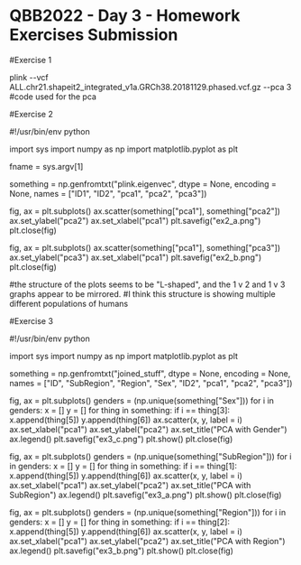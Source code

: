  # QBB2022 - Day 3 - Homework Exercises Submission
 
 #Exercise 1
 
 plink --vcf ALL.chr21.shapeit2_integrated_v1a.GRCh38.20181129.phased.vcf.gz --pca 3 #code used for the pca
 
 #Exercise 2
 
 #!/usr/bin/env python

 import sys
 import numpy as np
 import matplotlib.pyplot as plt

 fname = sys.argv[1]

 something = np.genfromtxt("plink.eigenvec", dtype = None, encoding = None, names = ["ID1", "ID2", "pca1", "pca2", "pca3"])

 fig, ax = plt.subplots()
 ax.scatter(something["pca1"], something["pca2"])
 ax.set_ylabel("pca2")
 ax.set_xlabel("pca1")
 plt.savefig("ex2_a.png")
 plt.close(fig)

 fig, ax = plt.subplots()
 ax.scatter(something["pca1"], something["pca3"])
 ax.set_ylabel("pca3")
 ax.set_xlabel("pca1")
 plt.savefig("ex2_b.png")
 plt.close(fig)
 
 #the structure of the plots seems to be "L-shaped", and the 1 v 2 and 1 v 3 graphs appear to be mirrored.
 #I think this structure is showing multiple different populations of humans
 
 #Exercise 3
 
 #!/usr/bin/env python

 import sys
 import numpy as np
 import matplotlib.pyplot as plt

 something = np.genfromtxt("joined_stuff", dtype = None, encoding = None, names = ["ID", "SubRegion", "Region", "Sex", "ID2", "pca1", "pca2", "pca3"])


 fig, ax = plt.subplots()
 genders = (np.unique(something["Sex"]))
 for i in genders:
     x = []
     y = []
     for thing in something:
          if i == thing[3]:
             x.append(thing[5])
             y.append(thing[6])
     ax.scatter(x, y, label = i)
 ax.set_xlabel("pca1")
 ax.set_ylabel("pca2")
 ax.set_title("PCA with Gender")
 ax.legend()
 plt.savefig("ex3_c.png")
 plt.show()
 plt.close(fig)

 fig, ax = plt.subplots()
 genders = (np.unique(something["SubRegion"]))
 for i in genders:
     x = []
     y = []
     for thing in something:
          if i == thing[1]:
             x.append(thing[5])
             y.append(thing[6])
     ax.scatter(x, y, label = i)
 ax.set_xlabel("pca1")
 ax.set_ylabel("pca2")
 ax.set_title("PCA with SubRegion")
 ax.legend()
 plt.savefig("ex3_a.png")
 plt.show()
 plt.close(fig)

 fig, ax = plt.subplots()
 genders = (np.unique(something["Region"]))
 for i in genders:
     x = []
     y = []
     for thing in something:
          if i == thing[2]:
             x.append(thing[5])
             y.append(thing[6])
     ax.scatter(x, y, label = i)
 ax.set_xlabel("pca1")
 ax.set_ylabel("pca2")
 ax.set_title("PCA with Region")
 ax.legend()
 plt.savefig("ex3_b.png")
 plt.show()
 plt.close(fig)